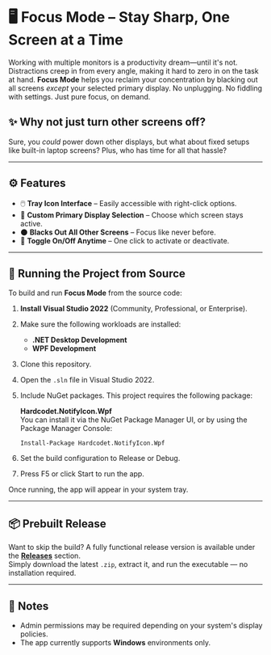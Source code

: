 # 🖥️ Focus Mode – Stay Sharp, One Screen at a Time

Working with multiple monitors is a productivity dream—until it's not. Distractions creep in from every angle, making it hard to zero in on the task at hand. **Focus Mode** helps you reclaim your concentration by blacking out all screens *except* your selected primary display. No unplugging. No fiddling with settings. Just pure focus, on demand.

## ✨ Why not just turn other screens off?

Sure, you *could* power down other displays, but what about fixed setups like built-in laptop screens? Plus, who has time for all that hassle?

---

## ⚙️ Features

- 🖱️ **Tray Icon Interface** – Easily accessible with right-click options.
- 🎯 **Custom Primary Display Selection** – Choose which screen stays active.
- 🌑 **Blacks Out All Other Screens** – Focus like never before.
- 🔄 **Toggle On/Off Anytime** – One click to activate or deactivate.

---

## 🚀 Running the Project from Source

To build and run **Focus Mode** from the source code:

1. **Install Visual Studio 2022** (Community, Professional, or Enterprise).
2. Make sure the following workloads are installed:
   - **.NET Desktop Development**
   - **WPF Development**
3. Clone this repository.
4. Open the `.sln` file in Visual Studio 2022.
5. Include NuGet packages. This project requires the following package:

   **Hardcodet.NotifyIcon.Wpf**   
   You can install it via the NuGet Package Manager UI, or by using the Package Manager Console:
   ````
   Install-Package Hardcodet.NotifyIcon.Wpf
   ````

7. Set the build configuration to Release or Debug.
8. Press F5 or click Start to run the app.

Once running, the app will appear in your system tray.

---

## 📦 Prebuilt Release

Want to skip the build? A fully functional release version is available under the [**Releases**](./releases) section.  
Simply download the latest `.zip`, extract it, and run the executable — no installation required.

---

## 📝 Notes

- Admin permissions may be required depending on your system's display policies.
- The app currently supports **Windows** environments only.
